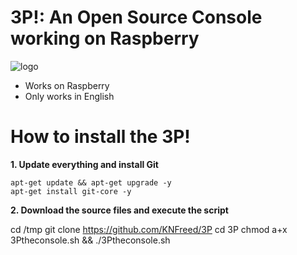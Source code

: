 # 3P!: An Open Source Console working on Raspberry
![logo](https://raw.github.com/KNFreed/3P.github.io/blob/master/img/logo.png)

* Works on Raspberry
* Only works in English

# How to install the 3P!

**1. Update everything and install Git**

```
apt-get update && apt-get upgrade -y
apt-get install git-core -y
```

**2. Download the source files and execute the script**

cd /tmp
git clone https://github.com/KNFreed/3P
cd 3P
chmod a+x 3Ptheconsole.sh && ./3Ptheconsole.sh



